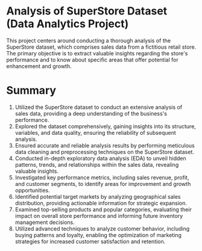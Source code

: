 # Analysis of SuperStore Dataset (Data Analytics Project)
This project centers around conducting a thorough analysis of the SuperStore dataset, which comprises sales data from a fictitious retail store. The primary objective is to extract valuable insights regarding the store's performance and to know about specific areas that offer potential for enhancement and growth.

# Summary
1. Utilized the SuperStore dataset to conduct an extensive analysis of sales data, providing a deep understanding of the business's performance.
2. Explored the dataset comprehensively, gaining insights into its structure, variables, and data quality, ensuring the reliability of subsequent analysis.
3. Ensured accurate and reliable analysis results by performing meticulous data cleaning and preprocessing techniques on the SuperStore dataset.
4. Conducted in-depth exploratory data analysis (EDA) to unveil hidden patterns, trends, and relationships within the sales data, revealing valuable insights.
5. Investigated key performance metrics, including sales revenue, profit, and customer segments, to identify areas for improvement and growth opportunities.
6. Identified potential target markets by analyzing geographical sales distribution, providing actionable information for strategic expansion.
7. Examined top-selling products and popular categories, evaluating their impact on overall store performance and informing future inventory management decisions.
8. Utilized advanced techniques to analyze customer behavior, including buying patterns and loyalty, enabling the optimization of marketing strategies for increased customer satisfaction and retention.

